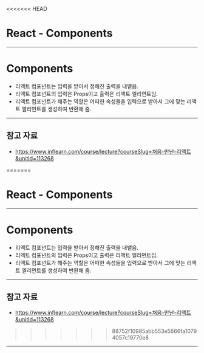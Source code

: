 <<<<<<< HEAD
# React - Components

------

# Components

- 리액트 컴포넌트는 입력을 받아서 정해진 출력을 내뱉음.
- 리액트 컴포넌트의 입력은 Props이고 출력은 리액트 엘리먼트임.
- 리액트 컴포넌트가 해주는 역할은 어떠한 속성들을 입력으로 받아서 그에 맞는 리액트 엘리먼트를 생성하여 반환해 줌.

------

## 참고 자료

- https://www.inflearn.com/course/lecture?courseSlug=처음-만난-리액트&unitId=113268

=======
# React - Components

------

# Components

- 리액트 컴포넌트는 입력을 받아서 정해진 출력을 내뱉음.
- 리액트 컴포넌트의 입력은 Props이고 출력은 리액트 엘리먼트임.
- 리액트 컴포넌트가 해주는 역할은 어떠한 속성들을 입력으로 받아서 그에 맞는 리액트 엘리먼트를 생성하여 반환해 줌.

------

## 참고 자료

- https://www.inflearn.com/course/lecture?courseSlug=처음-만난-리액트&unitId=113268

>>>>>>> 88752f10985abb553e5666fa10794057c19770e8
------